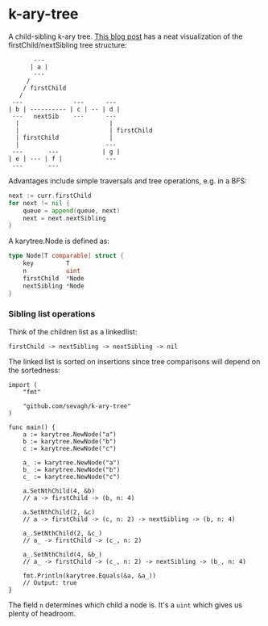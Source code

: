 # k-ary-tree

A child-sibling k-ary tree. [This blog post](https://blog.mozilla.org/nnethercote/2012/03/07/n-ary-trees-in-c/) has a neat visualization of the firstChild/nextSibling tree structure:
```
       ---
      | a |
       ---
     /
    / firstChild
   /
 ---              ---      ---
| b | ---------- | c | -- | d |
 ---   nextSib    ---      ---
  |                         |
  |                         | firstChild
  | firstChild              |
  |                        ---
 ---       ---            | g |
| e | --- | f |            ---
 ---       ---
```

Advantages include simple traversals and tree operations, e.g. in a BFS:
```go
next := curr.firstChild
for next != nil {
    queue = append(queue, next)
    next = next.nextSibling
}
``` 

A karytree.Node is defined as:

```go
type Node[T comparable] struct {
	key         T
	n           uint
	firstChild  *Node
	nextSibling *Node
}
```

### Sibling list operations

Think of the children list as a linkedlist:

```
firstChild -> nextSibling -> nextSibling -> nil
```

The linked list is sorted on insertions since tree comparisons will depend on the sortedness:

```
import (
	"fmt"

	"github.com/sevagh/k-ary-tree"
)

func main() {
    a := karytree.NewNode("a")
	b := karytree.NewNode("b")
	c := karytree.NewNode("c")

	a_ := karytree.NewNode("a")
	b_ := karytree.NewNode("b")
	c_ := karytree.NewNode("c")

	a.SetNthChild(4, &b)
	// a -> firstChild -> (b, n: 4)

	a.SetNthChild(2, &c)
	// a -> firstChild -> (c, n: 2) -> nextSibling -> (b, n: 4)

	a_.SetNthChild(2, &c_)
	// a_ -> firstChild -> (c_, n: 2)

	a_.SetNthChild(4, &b_)
	// a_ -> firstChild -> (c_, n: 2) -> nextSibling -> (b_, n: 4)

	fmt.Println(karytree.Equals(&a, &a_))
	// Output: true
}
```

The field `n` determines which child a node is. It's a `uint` which gives us plenty of headroom.
